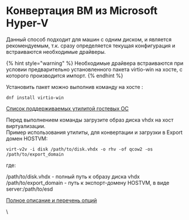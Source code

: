 # Конвертация ВМ из Microsoft Hyper-V

Данный способ подходит для машин с одним диском, и является рекомендуемым, т.к. сразу определяется текущая конфигурация и встраиваются необходимые драйверы.

{% hint style="warning" %}
Необходимые драйвера встраиваются при условии предварительно установленного пакета virtio-win на хосте, с которого производится импорт.
{% endhint %}

Установить пакет можно выполнив команду на хосте :

```
dnf install virtio-win
```

[Список поддерживаемых утилитой гостевых ОС](https://libguestfs.org/virt-v2v-support.1.html)

Перед выполнением команды загрузите образ диска vhdx на хост виртуализации.\
Пример использования утилиты, для конвертации и загрузки в Export домен HOSTVM:

`virt-v2v -i disk /path/to/disk.vhdx -o rhv -of qcow2 -os /path/to/export_domain`

где:

/path/to/disk.vhdx - полный путь к образу диска vhdx\
/path/to/export\_domain - путь к экспорт-домену HOSTVM, в виде server:/path/to/esd

[Полное описание и перечень опций](https://libguestfs.org/virt-v2v.1.html)

\
